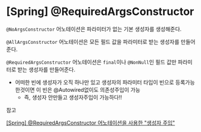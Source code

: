 # [Spring] @RequiredArgsConstructor





`@NoArgsConstructor` 어노테이션은 파라미터가 없는 기본 생성자를 생성해준다. 



`@AllArgsConstructor` 어노테이션은 모든 필드 값을 파라미터로 받는 생성자를 만들어준다.



`@RequiredArgsConstructor` 어노테이션은 `final`이나 `@NonNull`인 필드 값만 파라미터로 받는 생성자를 만들어준다.

- 어떠한 빈에 생성자가 오직 하나만 있고 생성자의 파라미터 타입이 빈으로 등록가능한것이면 이 빈은 @Autowired없이도 의존성주입이 가능 
  - 즉, 생성자 안만들고 생성자주입이 가능하다!!







참고

[[Spring] @RequiredArgsConstructor 어노테이션을 사용한 "생성자 주입"](https://velog.io/@developerjun0615/Spring-RequiredArgsConstructor-%EC%96%B4%EB%85%B8%ED%85%8C%EC%9D%B4%EC%85%98%EC%9D%84-%EC%82%AC%EC%9A%A9%ED%95%9C-%EC%83%9D%EC%84%B1%EC%9E%90-%EC%A3%BC%EC%9E%85)